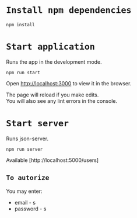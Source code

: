 # `Install npm dependencies`

```npm install```

# `Start application`

Runs the app in the development mode.

```npm run start```

Open [http://localhost:3000](http://localhost:3000) to view it in the browser.

The page will reload if you make edits.\
You will also see any lint errors in the console.

# `Start server`

Runs json-server.

```npm run server```

Available [http://localhost:5000/users]

## `To autorize`

You may enter:

* email - s
* password - s

